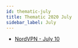 ```yaml
---
id: thematic-july
title: Thematic 2020 July
sidebar_label: July
---
```


-   <a href="/html/Thematic/2020/July/NordVPN - July 10.html" target="_parent">NordVPN - July 10</a>